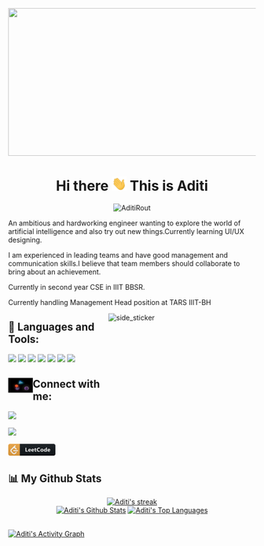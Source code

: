<img src="https://media.giphy.com/media/8PEbUBEwxktyNeqVZ4/giphy.gif" width="1050" height="300" />
<h1 align="center">Hi there <img src="https://raw.githubusercontent.com/ABSphreak/ABSphreak/master/gifs/Hi.gif" width="30px"> This is Aditi</h1>
<p align="center"> <img src="https://komarev.com/ghpvc/?username=AditiRout&label=Profile%20views&color=0e75b6&style=flat" alt="AditiRout" /> </p>




<p align="left"> 
An ambitious and hardworking engineer wanting to explore the world of artificial intelligence and also try out new things.Currently learning UI/UX designing.</p>
<p>I am experienced in leading teams and have good management and communication skills.I believe that team members should collaborate to bring about an achievement.</p>
<p>Currently in second year CSE in IIIT BBSR.</p>

Currently handling Management Head position at TARS IIIT-BH

<img align="right" width=300px height=300px alt="side_sticker" src="https://media.giphy.com/media/paTz7UZbPfTZFRYnnB/giphy.gif" />



## 🚀  Languages and Tools:

<p align="left"> 
    <img src="https://img.icons8.com/color/48/000000/python--v1.png"/>
  <img src="https://img.icons8.com/color/48/000000/c-plus-plus-logo.png"/>
  <img src="https://img.icons8.com/color/48/000000/c-programming.png"/>
  <img src="https://img.icons8.com/color/48/000000/java-coffee-cup-logo--v2.png"/>
    <img src="https://img.icons8.com/fluency/48/000000/opencv.png"/>
   <img src="https://img.icons8.com/fluency/48/000000/github.png"/>
    <img src="https://img.icons8.com/color/48/000000/figma--v1.png"/>
   
</p>

## <img align="left" src="https://github.com/AditiRout/UI-UX-designs/blob/master/Untitled_1.gif" width="50" height="30"/>Connect with me:

<p align="left">
<a href = "https://www.linkedin.com/in/aditi-rout-372525215 " target= "_blank"><img src="https://img.shields.io/badge/linkedin-%230077B5.svg?style=for-the-badge&logo=linkedin&logoColor=white"/></a>
<p align="left">
<a href ="https://github.com/AditiRout"><img src="https://img.shields.io/badge/github-%23121011.svg?style=for-the-badge&logo=github&logoColor=white"/></a>
<p align="left">
<a href ="https://leetcode.com/AditiRout/"><img src="https://github.com/AditiRout/AditiRout/blob/main/leetcode_button_icon_151892%20(1).png"/></a>
 


</p>



  ## 📊  My Github Stats
 
  
  <p align="center">
    <a href="https://github.com/AditiRout/github-readme-streak-stats">
        <img title="🔥 Get streak stats for your profile at git.io/streak-stats" alt="Aditi's streak" src="https://github-readme-streak-stats.herokuapp.com/?user=AditiRout&theme=synthwave&hide_border=true&stroke=0000&background=0D1117"/>
    </a>
<!-- </p> -->

  <br/>
    <a href="https://github.com/AditiRout/github-readme-stats"><img alt="Aditi's Github Stats" src="https://github-readme-stats.vercel.app/api?username=AditiRout&show_icons=true&count_private=true&theme=synthwave&hide_border=true&bg_color=0D1117" /></a>
  <a href="https://github.com/AditiRout/github-readme-stats"><img alt="Aditi's Top Languages" src="https://github-readme-stats.vercel.app/api/top-langs/?username=AditiRout&langs_count=8&count_private=true&layout=compact&theme=synthwave&hide_border=true&bg_color=0D1117" /></a>
  <br/>
  <!--<b>Note:</b> Top languages is only a metric of the languages my public code consists of and doesn't reflect experience or skill level.
  <br/>-->
<br/>

<a href="https://github.com/AditiRout/github-readme-activity-graph"><img alt="Aditi's Activity Graph" src="https://activity-graph.herokuapp.com/graph?username=AditiRout&bg_color=0D1117&color=E5289E&line=e2e9ec&point=ef8539&hide_border=true" /></a>
</p>
<br/>
<br/>
